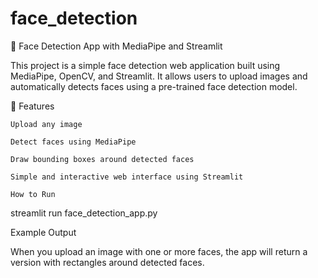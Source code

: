 # face_detection
🧠 Face Detection App with MediaPipe and Streamlit

This project is a simple face detection web application built using MediaPipe, OpenCV, and Streamlit. It allows users to upload images and automatically detects faces using a pre-trained face detection model.

🚀 Features

    Upload any image

    Detect faces using MediaPipe

    Draw bounding boxes around detected faces

    Simple and interactive web interface using Streamlit

    How to Run

streamlit run face_detection_app.py

Example Output

When you upload an image with one or more faces, the app will return a version with rectangles around detected faces.
